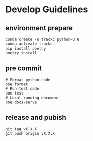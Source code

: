 # Develop Guidelines
## environment prepare
```
conda create -n trackc python=3.8
conda activate trackc
pip install poetry
poetry install
```
## pre commit
```
# Format python code
poe format
# Run test code
poe test
# Local running document
poe docs-serve
```
## release and pubish
```
git tag vX.X.X
git push origin vX.X.X
```
